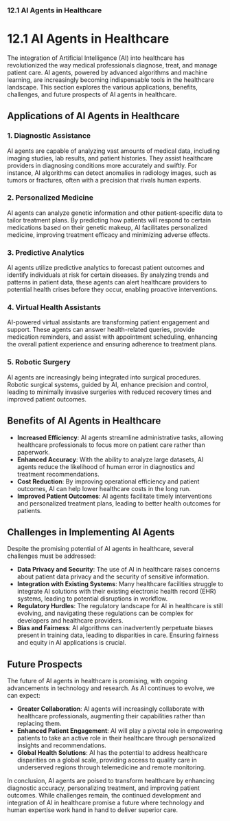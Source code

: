 ### 12.1 AI Agents in Healthcare

# 12.1 AI Agents in Healthcare

The integration of Artificial Intelligence (AI) into healthcare has revolutionized the way medical professionals diagnose, treat, and manage patient care. AI agents, powered by advanced algorithms and machine learning, are increasingly becoming indispensable tools in the healthcare landscape. This section explores the various applications, benefits, challenges, and future prospects of AI agents in healthcare.

## Applications of AI Agents in Healthcare

### 1. **Diagnostic Assistance**
AI agents are capable of analyzing vast amounts of medical data, including imaging studies, lab results, and patient histories. They assist healthcare providers in diagnosing conditions more accurately and swiftly. For instance, AI algorithms can detect anomalies in radiology images, such as tumors or fractures, often with a precision that rivals human experts.

### 2. **Personalized Medicine**
AI agents can analyze genetic information and other patient-specific data to tailor treatment plans. By predicting how patients will respond to certain medications based on their genetic makeup, AI facilitates personalized medicine, improving treatment efficacy and minimizing adverse effects.

### 3. **Predictive Analytics**
AI agents utilize predictive analytics to forecast patient outcomes and identify individuals at risk for certain diseases. By analyzing trends and patterns in patient data, these agents can alert healthcare providers to potential health crises before they occur, enabling proactive interventions.

### 4. **Virtual Health Assistants**
AI-powered virtual assistants are transforming patient engagement and support. These agents can answer health-related queries, provide medication reminders, and assist with appointment scheduling, enhancing the overall patient experience and ensuring adherence to treatment plans.

### 5. **Robotic Surgery**
AI agents are increasingly being integrated into surgical procedures. Robotic surgical systems, guided by AI, enhance precision and control, leading to minimally invasive surgeries with reduced recovery times and improved patient outcomes.

## Benefits of AI Agents in Healthcare

- **Increased Efficiency**: AI agents streamline administrative tasks, allowing healthcare professionals to focus more on patient care rather than paperwork.
- **Enhanced Accuracy**: With the ability to analyze large datasets, AI agents reduce the likelihood of human error in diagnostics and treatment recommendations.
- **Cost Reduction**: By improving operational efficiency and patient outcomes, AI can help lower healthcare costs in the long run.
- **Improved Patient Outcomes**: AI agents facilitate timely interventions and personalized treatment plans, leading to better health outcomes for patients.

## Challenges in Implementing AI Agents

Despite the promising potential of AI agents in healthcare, several challenges must be addressed:

- **Data Privacy and Security**: The use of AI in healthcare raises concerns about patient data privacy and the security of sensitive information.
- **Integration with Existing Systems**: Many healthcare facilities struggle to integrate AI solutions with their existing electronic health record (EHR) systems, leading to potential disruptions in workflow.
- **Regulatory Hurdles**: The regulatory landscape for AI in healthcare is still evolving, and navigating these regulations can be complex for developers and healthcare providers.
- **Bias and Fairness**: AI algorithms can inadvertently perpetuate biases present in training data, leading to disparities in care. Ensuring fairness and equity in AI applications is crucial.

## Future Prospects

The future of AI agents in healthcare is promising, with ongoing advancements in technology and research. As AI continues to evolve, we can expect:

- **Greater Collaboration**: AI agents will increasingly collaborate with healthcare professionals, augmenting their capabilities rather than replacing them.
- **Enhanced Patient Engagement**: AI will play a pivotal role in empowering patients to take an active role in their healthcare through personalized insights and recommendations.
- **Global Health Solutions**: AI has the potential to address healthcare disparities on a global scale, providing access to quality care in underserved regions through telemedicine and remote monitoring.

In conclusion, AI agents are poised to transform healthcare by enhancing diagnostic accuracy, personalizing treatment, and improving patient outcomes. While challenges remain, the continued development and integration of AI in healthcare promise a future where technology and human expertise work hand in hand to deliver superior care.